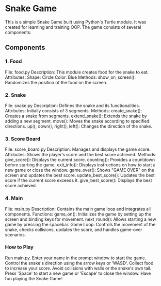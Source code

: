 # Snake Game
This is a simple Snake Game built using Python's Turtle module. It was created for learning and training OOP.
The game consists of several components:
## Components
### 1. Food
File: food.py
Description: This module creates food for the snake to eat.
Attributes:
Shape: Circle
Color: Blue
Methods:
show_on_screen(): Randomizes the position of the food on the screen.
### 2. Snake
File: snake.py
Description: Defines the snake and its functionalities.
Attributes:
Initially consists of 3 segments.
Methods:
create_snake(): Creates a snake from segments.
extend_snake(): Extends the snake by adding a new segment.
move(): Moves the snake according to specified directions.
up(), down(), right(), left(): Changes the direction of the snake.
### 3. Score Board
File: score_board.py
Description: Manages and displays the game score.
Attributes:
Shows the player's score and the best score achieved.
Methods:
give_score(): Displays the current score.
counting(): Provides a countdown before starting the game.
exit_info(): Displays instructions on how to start a new game or close the window.
game_over(): Shows "GAME OVER" on the screen and updates the best score.
update_best_score(): Updates the best score if the current score exceeds it.
give_best_score(): Displays the best score achieved.
### 4. Main
File: main.py
Description: Contains the main game loop and integrates all components.
Functions:
game_on(): Initializes the game by setting up the screen and binding keys for movement.
next_round(): Allows starting a new game by pressing the spacebar.
Game Loop:
Controls the movement of the snake, checks collisions, updates the score, and handles game-over scenarios.

### How to Play
Run main.py.
Enter your name in the prompt window to start the game.
Control the snake's direction using the arrow keys or 'WASD'.
Collect food to increase your score.
Avoid collisions with walls or the snake's own tail.
Press 'Space' to start a new game or 'Escape' to close the window.
Have fun playing the Snake Game!